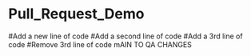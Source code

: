 # Pull_Request_Demo
#Add a new line of code
#Add a second line of code
#Add a 3rd line of code
#Remove 3rd line of code
mAIN TO QA CHANGES
